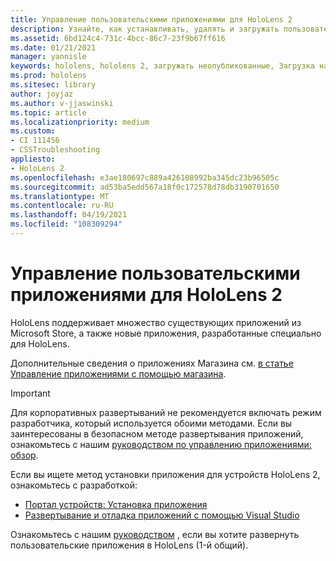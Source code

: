 ```yaml
---
title: Управление пользовательскими приложениями для HoloLens 2
description: Узнайте, как устанавливать, удалять и загружать пользовательские приложения holographic на устройствах HoloLens 2 с помощью портала устройств и Visual Studio.
ms.assetid: 6bd124c4-731c-4bcc-86c7-23f9b67ff616
ms.date: 01/21/2021
manager: yannisle
keywords: hololens, hololens 2, загружать неопубликованные, Загрузка на стороне, Загрузка, сохранение, UWP, приложение, установка
ms.prod: hololens
ms.sitesec: library
author: joyjaz
ms.author: v-jjaswinski
ms.topic: article
ms.localizationpriority: medium
ms.custom:
- CI 111456
- CSSTroubleshooting
appliesto:
- HoloLens 2
ms.openlocfilehash: e3ae180697c889a426108992ba345dc23b96505c
ms.sourcegitcommit: ad53ba5edd567a18f0c172578d78db3190701650
ms.translationtype: MT
ms.contentlocale: ru-RU
ms.lasthandoff: 04/19/2021
ms.locfileid: "108309294"
---
```

# <a name="manage-custom-apps-for-hololens-2"></a>Управление пользовательскими приложениями для HoloLens 2

HoloLens поддерживает множество существующих приложений из Microsoft Store, а также новые приложения, разработанные специально для HoloLens. 

Дополнительные сведения о приложениях Магазина см. [в статье Управление приложениями с помощью магазина](holographic-store-apps.md).

> [!IMPORTANT]
> Для корпоративных развертываний не рекомендуется включать режим разработчика, который используется обоими методами. Если вы заинтересованы в безопасном методе развертывания приложений, ознакомьтесь с нашим [руководством по управлению приложениями: обзор](app-deploy-overview.md).

Если вы ищете метод установки приложения для устройств HoloLens 2, ознакомьтесь с разработкой:
- [Портал устройств: Установка приложения](https://docs.microsoft.com/windows/mixed-reality/develop/platform-capabilities-and-apis/using-the-windows-device-portal#installing-an-app)
- [Развертывание и отладка приложений с помощью Visual Studio](https://docs.microsoft.com/windows/mixed-reality/develop/platform-capabilities-and-apis/using-visual-studio)

Ознакомьтесь с нашим [руководством](holographic-custom-apps.md) , если вы хотите развернуть пользовательские приложения в HoloLens (1-й общий).